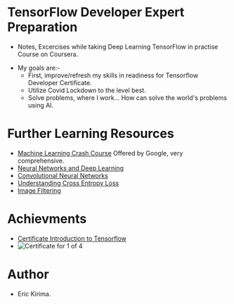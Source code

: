 # TensorFlow Developer Expert Preparation

- Notes, Excercises while taking Deep Learning TensorFlow in practise Course on Coursera.
* My goals are:-
    * First, improve/refresh my skills in readiness for Tensorflow Developer Certificate.
    * Utilize Covid Lockdown to the level best.
    * Solve problems, where I work... How can solve the world's problems using AI.

# Further Learning Resources
 * [Machine Learning Crash Course](https://developers.google.com/machine-learning/crash-course) Offered by Google, very comprehensive.
 * [Neural Networks and Deep Learning](https://www.youtube.com/playlist?list=PLkDaE6sCZn6Ec-XTbcX1uRg2_u4xOEky0)
 * [Convolutional Neural Networks](https://www.youtube.com/playlist?list=PLkDaE6sCZn6Gl29AoE31iwdVwSG-KnDzF)
 * [Understanding Cross Entropy Loss](https://gombru.github.io/2018/05/23/cross_entropy_loss/)
 * [Image Filtering](https://lodev.org/cgtutor/filtering.html)
 

# Achievments
* [Certificate Introduction to Tensorflow](https://coursera.org/share/9db9ce4cf8560fe388b6eee71a86eec2)
* ![Certificate for 1 of 4](https://coursera-certificate-images.s3.amazonaws.com/25HDLTLAGH8V) 

# Author
*  Eric Kirima. 


